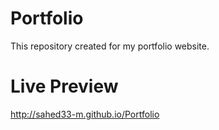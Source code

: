 # Portfolio
This repository created for my portfolio website. 

# Live Preview
http://sahed33-m.github.io/Portfolio
